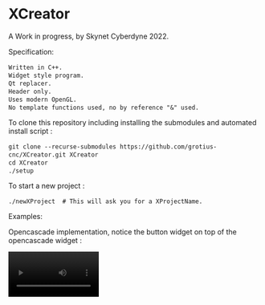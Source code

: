 # XCreator

A Work in progress, by Skynet Cyberdyne 2022.

Specification:

	Written in C++.
	Widget style program.
	Qt replacer.
	Header only.
	Uses modern OpenGL.
	No template functions used, no by reference "&" used.

To clone this repository including installing the submodules and automated install script :
	
	git clone --recurse-submodules https://github.com/grotius-cnc/XCreator.git XCreator
	cd XCreator
	./setup

To start a new project :

	./newXProject  # This will ask you for a XProjectName.

Examples:

Opencascade implementation, notice the button widget on top of the opencascade widget : 

<video src='https://github.com/grotius-cnc/XCreator/blob/main/XOpenCascadeTexture/video.mp4' width=180/>

 
![XDesignerDialog](https://raw.githubusercontent.com/grotius-cnc/XCreator/main/XOpenCascadeTexture/XOpenCascadeTexture.jpg)

OpenGl primitives :

![XDesignerDialog](https://raw.githubusercontent.com/grotius-cnc/XCreator/main/XDrawOpenGLPrimitives/XDrawOpenGLPrimitives.jpg)

TextEditor :

![XTextEditor](https://raw.githubusercontent.com/grotius-cnc/XCreator/main/XTextEditorDialog/XTextEditorDialog.jpg)

Splitter layout : 

![XFileOpenDialog](https://raw.githubusercontent.com/grotius-cnc/XCreator/main/XHorizontalSplitterDialog/XHorizontalSplitterLayout.jpg)

This project is tested on:

	https://sourceforge.net/projects/linux-11-pro/

Project editor hints:

	You can edit this project in Qt designer if you like to do so. 
	Just open one of the CMakeList.txt files as project in Qt.
	Qt will create a CMakeList.txt.user file... 


	
	
	


